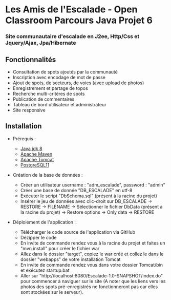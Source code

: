# Les Amis de l'Escalade - Open Classroom Parcours Java Projet 6

### Site communautaire d'escalade en J2ee, Http/Css et Jquery/Ajax, Jpa/Hibernate

## Fonctionnalités

- Consultation de spots ajoutés par la communauté
- Inscription avec encodage de mot de passe
- Ajout de spots, de secteurs, de voies (avec upload de photos)
- Enregistrement et partage de topos
- Recherche multi-critères de spots
- Publication de commentaires
- Tableau de bord utilisateur et administrateur
- Site responsive

## Installation
* Prérequis :
    * [Java jdk 8](https://www.oracle.com/technetwork/java/javase/downloads/jdk8-downloads-2133151.html)
    * [Apache Maven](https://maven.apache.org/download.cgi)
    * [Apache Tomcat](http://tomcat.apache.org/)
    * [PostgreSQL11](https://www.postgresql.org/download/)
    
* Création de la base de données :
    * Créer un utilisateur username : "adm_escalade", password : "admin"
	* Créer une base de donnée "DB_ESCALADE" en utf-8
	* Exécuter le script "DbSchema.sql" (présent à la racine du projet)
	* Insérer le jeu de données avec clic-droit sur DB_ESCALADE -> RESTORE -> FILENAME -> Sélectionner le fichier DbData (présent à la racine du projet) -> Restore options -> Only data -> RESTORE

* Déploiement de l'application :
    * Télécharger le code source de l'application via GitHub
    * Dézipper le code
    * En invite de commande rendez vous à la racine du projet et faites un "mvn install" pour créer le fichier war
    * Allez dans le dossier "target", copiez le war créé et collez le dans le dossier "webapps" de votre installation Tomcat
    * En invite de commande rendez vous dans votre dossier Tomcat/bin et exécutez startup.bat
    * Aller sur "http://localhost:8080/Escalade-1.0-SNAPSHOT/index.do" pour commencer à naviguer sur le site (A noter que les liens vers les photos des spots pré-enregistrés ne fonctionneront pas car elles sont stockées sur le serveur).

